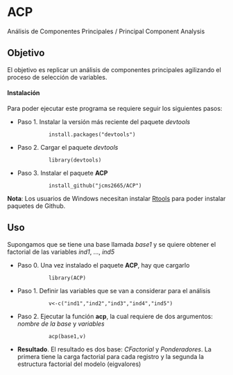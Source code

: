 # ACP

Análisis de Componentes Principales / Principal Component Analysis


## Objetivo

El objetivo es replicar un análisis de componentes principales agilizando el proceso de selección de variables. 

#### Instalación

Para poder ejecutar este programa se requiere seguir los siguientes pasos:

+ Paso 1. Instalar la versión más reciente del paquete _devtools_

    ```
              install.packages("devtools")
    ```

+ Paso 2. Cargar el paquete _devtools_

    ```
              library(devtools)
    ```

+ Paso 3. Instalar el paquete **ACP**

    ```
              install_github("jcms2665/ACP")
    ```

**Nota**: Los usuarios de Windows necesitan instalar [Rtools](https://cran.r-project.org/bin/windows/Rtools/) para poder instalar  paquetes de Github.





## Uso

Supongamos que se tiene una base llamada _base1_ y se quiere obtener el factorial de las variables _ind1_, ..., _ind5_


+ Paso 0. Una vez instalado el paquete **ACP**, hay que cargarlo

    ```
              library(ACP)
    ```

+ Paso 1. Definir las variables que se van a considerar para el análisis

    ```
              v<-c("ind1","ind2","ind3","ind4","ind5")
    ```

+ Paso 2. Ejecutar la función  **acp**, la cual requiere de dos argumentos: _nombre de la base_ y _variables_

    ```
              acp(base1,v)
    ```

+ **Resultado**. El resultado es dos base: _CFactorial_ y _Ponderadores_. La primera tiene la carga factorial para cada registro y la segunda la estructura factorial del modelo (eigvalores)

